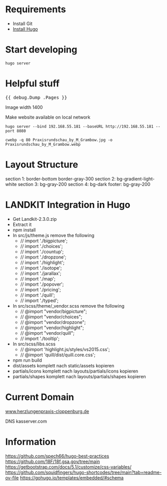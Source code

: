 # Requirements
- Install Git
- [Install Hugo](https://gohugo.io/installation/)

# Start developing
```
hugo server
```

# Helpful stuff
<pre>{{ debug.Dump .Pages }}</pre>

Image width 1400

Make website available on local network
```
hugo server --bind 192.168.55.181 --baseURL http://192.168.55.181 --port 8080
```

```
cwebp -q 80 Praxisrundschau_by_M_Grambow.jpg -o Praxisrundschau_by_M_Grambow.webp
```

# Layout Structure
section 1: border-bottom border-gray-300
section 2: bg-gradient-light-white
section 3: bg-gray-200
section 4: bg-dark
footer: bg-gray-200


# LANDKIT Integration in Hugo
- Get Landkit-2.3.0.zip
- Extract it
- npm install
- In src/js/theme.js remove the following
  - // import './bigpicture';
  - // import './choices';
  - // import './countup';
  - // import './dropzone';
  - // import './highlight';
  - // import './isotope';
  - // import './jarallax';
  - // import './map';
  - // import './popover';
  - // import './pricing';
  - // import './quill';
  - // import './typed';
- In src/scss/theme/_vendor.scss remove the following
  - // @import "vendor/bigpicture";
  - // @import "vendor/choices";
  - // @import "vendor/dropzone";
  - // @import "vendor/highlight";
  - // @import "vendor/quill";
  - // import './tooltip';
- In src/scss/libs.scss
  - // @import 'highlight.js/styles/vs2015.css';
  - // @import 'quill/dist/quill.core.css';
- npm run build
- dist/assets komplett nach static/assets kopieren
- partials/icons komplett nach layouts/partials/icons kopieren
- partials/shapes komplett nach layouts/partials/shapes kopieren

# Current Domain
www.herzlungenpraxis-cloppenburg.de

DNS kasserver.com

# Information
https://github.com/spech66/hugo-best-practices
https://github.com/18F/18f.gsa.gov/tree/main
https://getbootstrap.com/docs/5.1/customize/css-variables/
https://github.com/squidfingers/hugo-shortcodes/tree/main?tab=readme-ov-file
https://gohugo.io/templates/embedded/#schema